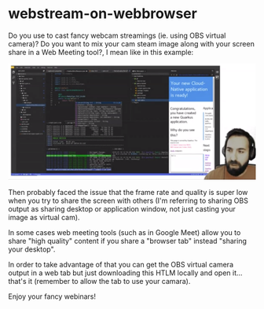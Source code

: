 # webstream-on-webbrowser

Do you use to cast fancy webcam streamings (ie. using OBS virtual camera)? Do you want to mix your cam steam image along with your screen share in a Web Meeting tool?, I mean like in this example:

![Alt text](example.png?raw=true "Example")


Then probably faced the issue that the frame rate and quality is super low when you try to share the screen with others (I'm referring to sharing OBS output as sharing desktop or application window, not just casting your image as virtual cam).

In some cases web meeting tools (such as in Google Meet) allow you to share "high quality" content if you share a "browser tab" instead "sharing your desktop".

In order to take advantage of that you can get the OBS virtual camera output in a web tab but just downloading this HTLM locally and open it... that's it (remember to allow the tab to use your camara).

Enjoy your fancy webinars!

